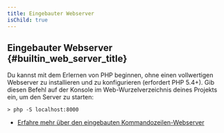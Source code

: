 ```yaml
---
title: Eingebauter Webserver
isChild: true
---
```


## Eingebauter Webserver {#builtin_web_server_title}

Du kannst mit dem Erlernen von PHP beginnen, ohne einen vollwertigen Webserver zu installieren und zu konfigurieren (erfordert PHP 5.4+). Gib diesen Befehl auf der Konsole im Web-Wurzelverzeichnis deines Projekts ein, um den Server zu starten:

    > php -S localhost:8000

* [Erfahre mehr über den eingebauten Kommandozeilen-Webserver][cli-server]

[cli-server]: http://www.php.net/manual/de/features.commandline.webserver.php
